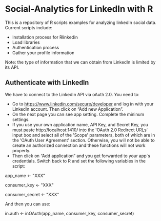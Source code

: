 # Social-Analytics for LinkedIn with R

This is a repository of R scripts examples for analyzing linkedIn social data. Current scripts include:

- Installation process for Rlinkedin
- Load libraries
- Authentication process
- Gather your profile information

Note: the type of information that we can obtain from LinkedIn is limited by its API.

## Authenticate with LinkedIn

We have to connect to the LinkedIn API via oAuth 2.0. You need to:

- Go to https://www.linkedin.com/secure/developer and log in with your LinkedIn account. Then click on “Add new Application”.
- On the next page you can see app setting. Complete the mininum settings.
- If you use your own application name, API Key, and Secret Key, you must paste http://localhost:1410/ into the 'OAuth 2.0 Redirect URLs' input box and select all of the 'Scope' parameters, both of which are in the 'OAuth User Agreement' section. Otherwise, you will not be able to create an authorized connection and these functions will not work properly.
- Then click on “Add application” and you get forwarded to your app´s credentials. Switch back to R and set the following variables in the script:

app_name <- "XXX"

consumer_key <- "XXX"

consumer_secret <- "XXX"

And then you can use:

in.auth <- inOAuth(app_name, consumer_key, consumer_secret)

